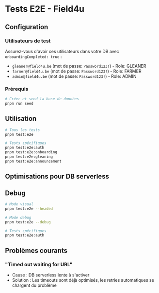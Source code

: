 # Tests E2E - Field4u

## Configuration

### Utilisateurs de test

Assurez-vous d'avoir ces utilisateurs dans votre DB avec `onboardingCompleted: true` :

- `gleaner@field4u.be` (mot de passe: `Password123!`) - Role: GLEANER
- `farmer@field4u.be` (mot de passe: `Password123!`) - Role: FARMER
- `admin@field4u.be` (mot de passe: `Password123!`) - Role: ADMIN

### Prérequis

```bash
# Créer et seed la base de données
pnpm run seed
```

## Utilisation

```bash
# Tous les tests
pnpm test:e2e

# Tests spécifiques
pnpm test:e2e:auth
pnpm test:e2e:onboarding
pnpm test:e2e:gleaning
pnpm test:e2e:announcement
```

## Optimisations pour DB serverless

## Debug

```bash
# Mode visual
pnpm test:e2e --headed

# Mode debug
pnpm test:e2e --debug

# Tests spécifiques
pnpm test:e2e:auth
```

## Problèmes courants

### "Timed out waiting for URL"

- Cause : DB serverless lente à s'activer
- Solution : Les timeouts sont déjà optimisés, les retries automatiques se chargent du problème
